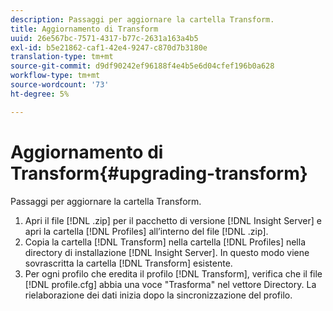 ```yaml
---
description: Passaggi per aggiornare la cartella Transform.
title: Aggiornamento di Transform
uuid: 26e567bc-7571-4317-b77c-2631a163a4b5
exl-id: b5e21862-caf1-42e4-9247-c870d7b3180e
translation-type: tm+mt
source-git-commit: d9df90242ef96188f4e4b5e6d04cfef196b0a628
workflow-type: tm+mt
source-wordcount: '73'
ht-degree: 5%

---
```


# Aggiornamento di Transform{#upgrading-transform}

Passaggi per aggiornare la cartella Transform.

1. Apri il file [!DNL .zip] per il pacchetto di versione [!DNL Insight Server] e apri la cartella [!DNL Profiles] all’interno del file [!DNL .zip].
1. Copia la cartella [!DNL Transform] nella cartella [!DNL Profiles] nella directory di installazione [!DNL Insight Server]. In questo modo viene sovrascritta la cartella [!DNL Transform] esistente.
1. Per ogni profilo che eredita il profilo [!DNL Transform], verifica che il file [!DNL profile.cfg] abbia una voce &quot;Trasforma&quot; nel vettore Directory.
La rielaborazione dei dati inizia dopo la sincronizzazione del profilo.
